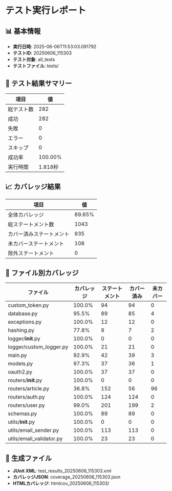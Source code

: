 # テスト実行レポート

## 📊 基本情報
- **実行日時**: 2025-06-06T11:53:03.091792
- **テストID**: 20250606_115303
- **テスト対象**: all_tests
- **テストファイル**: tests/

## 🧪 テスト結果サマリー

| 項目 | 値 |
|------|-----|
| 総テスト数 | 282 |
| 成功 | 282 |
| 失敗 | 0 |
| エラー | 0 |
| スキップ | 0 |
| 成功率 | 100.00% |
| 実行時間 | 1.818秒 |

## 📈 カバレッジ結果

| 項目 | 値 |
|------|-----|
| 全体カバレッジ | 89.65% |
| 総ステートメント数 | 1043 |
| カバー済みステートメント | 935 |
| 未カバーステートメント | 108 |
| 除外ステートメント | 0 |


## 📁 ファイル別カバレッジ

| ファイル | カバレッジ | ステートメント | カバー済み | 未カバー |
|----------|------------|----------------|-----------|----------|
| custom_token.py | 100.0% | 94 | 94 | 0 |
| database.py | 95.5% | 89 | 85 | 4 |
| exceptions.py | 100.0% | 12 | 12 | 0 |
| hashing.py | 77.8% | 9 | 7 | 2 |
| logger/__init__.py | 100.0% | 0 | 0 | 0 |
| logger/custom_logger.py | 100.0% | 21 | 21 | 0 |
| main.py | 92.9% | 42 | 39 | 3 |
| models.py | 97.3% | 37 | 36 | 1 |
| oauth2.py | 100.0% | 37 | 37 | 0 |
| routers/__init__.py | 100.0% | 0 | 0 | 0 |
| routers/article.py | 36.8% | 152 | 56 | 96 |
| routers/auth.py | 100.0% | 124 | 124 | 0 |
| routers/user.py | 99.0% | 201 | 199 | 2 |
| schemas.py | 100.0% | 89 | 89 | 0 |
| utils/__init__.py | 100.0% | 0 | 0 | 0 |
| utils/email_sender.py | 100.0% | 113 | 113 | 0 |
| utils/email_validator.py | 100.0% | 23 | 23 | 0 |

## 📎 生成ファイル
- **JUnit XML**: test_results_20250606_115303.xml
- **カバレッジJSON**: coverage_20250606_115303.json
- **HTMLカバレッジ**: htmlcov_20250606_115303/
